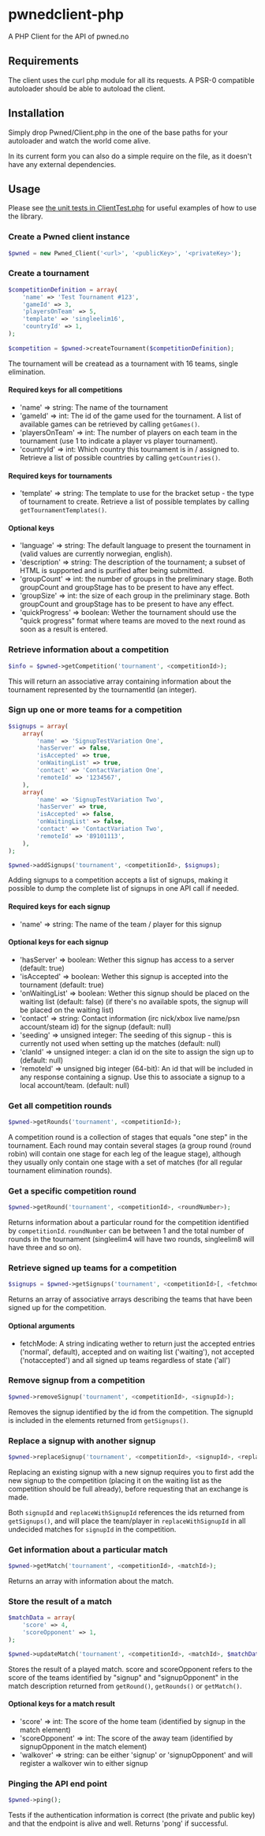# pwnedclient-php
A PHP Client for the API of pwned.no

## Requirements
The client uses the curl php module for all its requests. A PSR-0 compatible 
autoloader should be able to autoload the client.

## Installation
Simply drop Pwned/Client.php in the one of the base paths for your 
autoloader and watch the world come alive.

In its current form you can also do a simple require on the file,
as it doesn't have any external dependencies.

## Usage

Please see [the unit tests in ClientTest.php](pwnedclient-php/blob/master/tests/Pwned/ClientTest.php) for useful examples of how to use the library.

### Create a Pwned client instance
```php
$pwned = new Pwned_Client('<url>', '<publicKey>', '<privateKey>');
```

### Create a tournament
```php
$competitionDefinition = array(
    'name' => 'Test Tournament #123',
    'gameId' => 3,
    'playersOnTeam' => 5,
    'template' => 'singleelim16',
    'countryId' => 1,
);
        
$competition = $pwned->createTournament($competitionDefinition);
```

The tournament will be createad as a tournament with 16 teams, single elimination.

#### Required keys for all competitions
* 'name' => string: The name of the tournament
* 'gameId' => int: The id of the game used for the tournament. A list of available games can be retrieved by calling ```getGames()```.
* 'playersOnTeam' => int: The number of players on each team in the tournament (use 1 to indicate a player vs player tournament).
* 'countryId' => int: Which country this tournament is in / assigned to. Retrieve a list of possible countries by calling ```getCountries()```.

#### Required keys for tournaments
* 'template' => string: The template to use for the bracket setup - the type of tournament to create. Retrieve a list of possible templates by calling ```getTournamentTemplates()```.

#### Optional keys
* 'language' => string: The default language to present the tournament in (valid values are currently norwegian, english).
* 'description' => string: The description of the tournament; a subset of HTML is supported and is purified after being submitted.
* 'groupCount' => int: the number of groups in the preliminary stage. Both groupCount and groupStage has to be present to have any effect.
* 'groupSize' => int: the size of each group in the preliminary stage. Both groupCount and groupStage has to be present to have any effect.
* 'quickProgress' => boolean: Wether the tournament should use the "quick progress" format where teams are moved to the next round as soon as a result is entered.

### Retrieve information about a competition
```php
$info = $pwned->getCompetition('tournament', <competitionId>);
```

This will return an associative array containing information about the tournament represented by the tournamentId (an integer).

### Sign up one or more teams for a competition
```php
$signups = array(
    array(
        'name' => 'SignupTestVariation One',
        'hasServer' => false,
        'isAccepted' => true,
        'onWaitingList' => true,
        'contact' => 'ContactVariation One',
        'remoteId' => '1234567',
    ),
    array(
        'name' => 'SignupTestVariation Two',
        'hasServer' => true,
        'isAccepted' => false,
        'onWaitingList' => false,
        'contact' => 'ContactVariation Two',
        'remoteId' => '89101113',
    ),
);

$pwned->addSignups('tournament', <competitionId>, $signups);
```

Adding signups to a competition accepts a list of signups, making it possible to dump the complete list of signups in one API call if needed.

#### Required keys for each signup
* 'name' => string: The name of the team / player for this signup

#### Optional keys for each signup
* 'hasServer' => boolean: Wether this signup has access to a server (default: true)
* 'isAccepted' => boolean: Wether this signup is accepted into the tournament (default: true)
* 'onWaitingList' => boolean: Wether this signup should be placed on the waiting list (default: false) (if there's no available spots, the signup will be placed on the waiting list)
* 'contact' => string: Contact information (irc nick/xbox live name/psn account/steam id) for the signup (default: null)
* 'seeding' => unsigned integer: The seeding of this signup - this is currently not used when setting up the matches (default: null)
* 'clanId' => unsigned integer: a clan id on the site to assign the sign up to (default: null)
* 'remoteId' => unsigned big integer (64-bit): An id that will be included in any response containing a signup. Use this to associate a signup to a local account/team. (default: null)

### Get all competition rounds
```php
$pwned->getRounds('tournament', <competitionId>);
```

A competition round is a collection of stages that equals "one step" in the tournament. Each round may contain several stages (a group round (round robin) will contain one stage for each leg of the league stage), although they usually only contain one stage with a set of matches (for all regular tournament elimination rounds).

### Get a specific competition round
```php
$pwned->getRound('tournament', <competitionId>, <roundNumber>);
```

Returns information about a particular round for the competition identified by ```competitionId```. ```roundNumber``` can be between 1 and the total number of rounds in the tournament (singleelim4 will have two rounds, singleelim8 will have three and so on).

### Retrieve signed up teams for a competition
```php
$signups = $pwned->getSignups('tournament', <competitionId>[, <fetchmode>])
```

Returns an array of associative arrays describing the teams that have been signed up for the competition. 

#### Optional arguments
* fetchMode: A string indicating wether to return just the accepted entries ('normal', default), accepted and on waiting list ('waiting'), not accepted ('notaccepted') and all signed up teams regardless of state ('all')

### Remove signup from a competition
```php
$pwned->removeSignup('tournament', <competitionId>, <signupId>);
```

Removes the signup identified by the id from the competition. The signupId is included in the elements returned from ```getSignups()```.

### Replace a signup with another signup
```php
$pwned->replaceSignup('tournament', <competitionId>, <signupId>, <replaceWithSignupId>);
```

Replacing an existing signup with a new signup requires you to first add the new signup to the competition (placing it on the waiting list as the competition should be full already), before requesting that an exchange is made.

Both ```signupId``` and ```replaceWithSignupId``` references the ids returned from ```getSignups()```, and will place the team/player in ```replaceWithSignupId``` in all undecided matches for ```signupId``` in the competition.

### Get information about a particular match
```php
$pwned->getMatch('tournament', <competitionId>, <matchId>);
```

Returns an array with information about the match.

### Store the result of a match
```php
$matchData = array(
    'score' => 4,
    'scoreOpponent' => 1,
);

$pwned->updateMatch('tournament', <competitionId>, <matchId>, $matchData);
```

Stores the result of a played match. score and scoreOpponent refers to the score of the teams identified by "signup" and "signupOpponent" in the match description returned from ```getRound()```, ```getRounds()``` or ```getMatch()```.

#### Optional keys for a match result
* 'score' => int: The score of the home team (identified by signup in the match element)
* 'scoreOpponent' => int: The score of the away team (identified by signupOpponent in the match element)
* 'walkover' => string: can be either 'signup' or 'signupOpponent' and will register a walkover win to either signup

### Pinging the API end point
```php
$pwned->ping();
```

Tests if the authentication information is correct (the private and public key) and that the endpoint is alive and well. Returns 'pong' if successful.